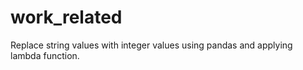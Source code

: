 # work_related
Replace string values with integer values using pandas and applying lambda function.
